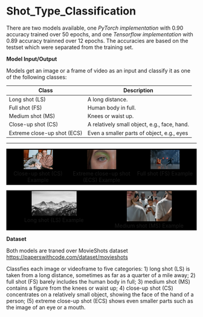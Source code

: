 # Shot_Type_Classification

There are two models available, one _PyTorch implementation_ with 0.90 accuracy trained over 50 epochs, and one _Tensorflow implementation_ with 0.89 accuracy trainned over 12 epochs. The accuracies are based on the testset which were separated from the training set.


**Model Input/Output**

Models get an image or a frame of video as an input and classify it as one of the following classes:

| Class                        | Description                                   |
|------------------------------|-----------------------------------------------|
| Long shot (LS)               | A long distance.                              |
| Full shot (FS)               | Human body in full.                           | 
| Medium shot (MS)             | Knees or waist up.                            |
| Close-up shot (CS)           | A relatively small object, e.g., face, hand.  |
| Extreme close-up shot (ECS)  | Even a smaller parts of object, e.g., eyes    |

****                       ****

<div align="center">
  <table border="0" bgcolor="#000000">
      <tr>
        <td valign="top" align="center"><img src="/examples/1.jpg" width="50%"></img> <br />Close-up shot (CS) Example</td>
        <td valign="top" align="center"> <img src="/examples/2.jpg" width="50%"></img> <br />Extreme close-up shot (ECS) Example </td>
        <td valign="top" align="center"> <img src="/examples/3.jpg" width="50%"></img> <br />Full shot (FS) Example </td>
      </tr>
    </table>
    
  <table border="0" bgcolor="#000000">
      <tr>
        <td valign="top" align="center"><img src="/examples/4.jpg" width="50%"></img><br /> Long shot (LS) Example</td>
        <td valign="top" align="center"><img src="/examples/5.jpg" width="50%"></img><br /> Medium shot (MS) Example </td>
      </tr>
    </table>
</div>



**Dataset**

Both models are traned over MovieShots dataset https://paperswithcode.com/dataset/movieshots

Classfies each image or videoframe to five categories: 1) long shot (LS) is taken from a long distance, sometimes as far as a quarter of a mile away; 2) full shot (FS) barely includes the human body in full; 3) medium shot (MS) contains a figure from the knees or waist up; 4) close-up shot (CS) concentrates on a relatively small object, showing the face of the hand of a person; (5) extreme close-up shot (ECS) shows even smaller parts such as the image of an eye or a mouth.
